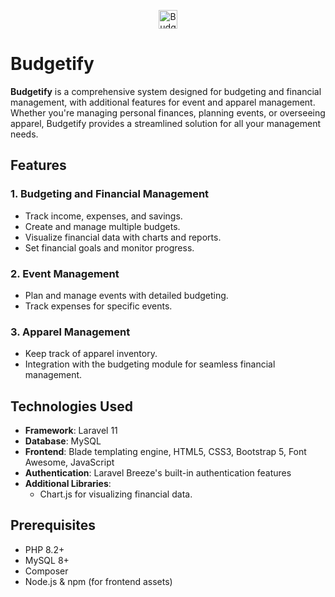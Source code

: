<p align="center"><img src="public/images/favicon.ico" width="30" alt="Budgetify Logo"></p>

# Budgetify

**Budgetify** is a comprehensive system designed for budgeting and financial management, with additional features for event and apparel management. Whether you're managing personal finances, planning events, or overseeing apparel, Budgetify provides a streamlined solution for all your management needs.

## Features

### 1. Budgeting and Financial Management
- Track income, expenses, and savings.
- Create and manage multiple budgets.
- Visualize financial data with charts and reports.
- Set financial goals and monitor progress.

### 2. Event Management
- Plan and manage events with detailed budgeting.
- Track expenses for specific events.

### 3. Apparel Management
- Keep track of apparel inventory.
- Integration with the budgeting module for seamless financial management.

## Technologies Used

- **Framework**: Laravel 11
- **Database**: MySQL
- **Frontend**: Blade templating engine, HTML5, CSS3, Bootstrap 5, Font Awesome, JavaScript
- **Authentication**: Laravel Breeze's built-in authentication features
- **Additional Libraries**: 
  - Chart.js for visualizing financial data.

## Prerequisites

- PHP 8.2+
- MySQL 8+
- Composer
- Node.js & npm (for frontend assets)

